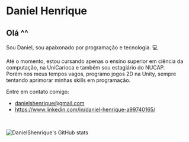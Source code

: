 # Daniel Henrique

## Olá ^^

Sou Daniel, sou apaixonado por programação e tecnologia. :computer:<br>
  
Até o momento, estou cursando apenas o ensino superior em ciência da computação, na UniCarioca e também sou estagiário do NUCAP. <br> 
Porém nos meus tempos vagos, programo jogos 2D na Unity, sempre tentando aprimorar minhas skills em programação. <br>
  
Entre em contato comigo:<br>
- danielshenrique@gmail.com<br>
- https://www.linkedin.com/in/daniel-henrique-a99740165/

<br>

![DanielShenrique's GitHub stats](https://github-readme-stats.vercel.app/api?username=DanielShenrique&show_icons=true&theme=nord)
